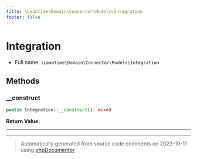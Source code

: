 ```yaml
---
title: \Leantime\Domain\Connector\Models\Integration
footer: false
---
```


# Integration





* Full name: `\Leantime\Domain\Connector\Models\Integration`



## Methods

### __construct



```php
public Integration::__construct(): mixed
```









**Return Value:**





---


---
> Automatically generated from source code comments on 2023-10-11 using [phpDocumentor](http://www.phpdoc.org/)
